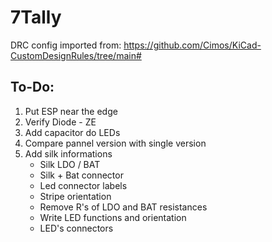 # 7Tally

DRC config imported from: https://github.com/Cimos/KiCad-CustomDesignRules/tree/main#

## To-Do:
1. Put ESP near the edge
2. Verify Diode - ZE
3. Add capacitor do LEDs 
4. Compare pannel version with single version
5. Add silk informations
    - Silk LDO / BAT
    - Silk + Bat connector
    - Led connector labels
    - Stripe orientation
    - Remove R's of LDO and BAT resistances
    - Write LED functions and orientation
    - LED's connectors
    